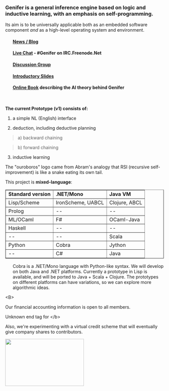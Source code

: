 <h3>Genifer is a general inference engine based on logic and inductive learning, with an emphasis on self-programming.</h3>
<p>Its aim is to be universally applicable both as an embedded software component <i>and</i> as a high-level operating system and environment.</p>

<ul>
<a href='http://geniferology.blogspot.com'><h4>News / Blog</h4></a>

<h4><a href='http://webchat.freenode.net/'>Live Chat</a> - #Genifer on IRC.Freenode.Net</h4>

<a href='http://groups.google.com/group/general-intelligence'>
<h4>Discussion Group</h4></a>

<a href='http://code.google.com/p/genifer/downloads/list'><h4>Introductory Slides</h4></a>

<h4><a href='http://code.google.com/p/genifer/downloads/list'>Online Book</a> describing the AI theory behind Genifer</h4>
</ul>

<br />

<b>The current Prototype (v1) consists of:</b>

1) a simple NL (English) interface

2) deduction, including deductive planning

> a) backward chaining

> b) forward chaining

3) inductive learning

The "ouroboros" logo came from Abram's analogy that RSI (recursive self-improvement) is like a snake eating its own tail.

This project is <b>mixed-language</b>:
<table border='1'><tbody>
<tr> <td><b>Standard version</b></td> <td><b>.NET/Mono</b></td> <td><b>Java VM</b></td>  </tr>
<tr> <td>Lisp/Scheme</td> <td>IronScheme, UABCL</td> <td>Clojure, ABCL</td> </tr>
<tr> <td>Prolog</td> <td>--</td> <td>--</td> </tr>
<tr> <td>ML/OCaml</td><td>F#</td> <td>OCaml-Java</td> </tr>
<tr> <td>Haskell</td> <td>--</td> <td>--</td> </tr>
<tr> <td>--</td> <td>--</td> <td>Scala</td> </tr>
<tr> <td>Python</td> <td>Cobra</td> <td>Jython</td> </tr>
<tr> <td>--</td> <td>C#</td> <td>Java</td> </tr>
</tbody></table>

<ul>
Cobra is a .NET/Mono language with Python-like syntax.  We will develop on both Java and .NET platforms.  Currently a prototype in Lisp is available, and will be ported to Java + Scala + Clojure.  The prototypes on different platforms can have variations, so we can explore more algorithmic ideas.<br>
</ul>



&lt;B&gt;

Our financial accounting information is open to all members.

Unknown end tag for &lt;/b&gt;

  Also, we're experimenting with a virtual credit scheme that will eventually give company shares to contributors.

<img src='http://img821.imageshack.us/img821/2858/genifer1.png' width='250' height='150' />